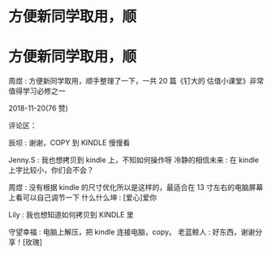 # 方便新同学取用，顺

# 方便新同学取用，顺

周煜 : 方便新同学取用，顺手整理了一下，一共 20 篇《钉大的 估值小课堂》非常值得学习必修之一

2018-11-20(76 赞)

评论区：

辰坝 : 谢谢，COPY 到 KINDLE 慢慢看

Jenny.S : 我也想拷贝到 kindle 上，不知如何操作呀 冷静的相信未来 : 在 kindle 上字比较小，你们会不会？

周煜 : 没有根据 kindle 的尺寸优化所以是这样的，最适合在 13 寸左右的电脑屏幕上看可以自己调节一下 什么什么坤 : [爱心]爱你

Lily : 我也想知道如何拷贝到 KINDLE 里

守望幸福 : 电脑上解压，把 kindle 连接电脑，copy。 老蓝鲸人 : 好东西，谢谢分享！[玫瑰]